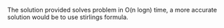 The solution provided solves problem in O(n logn) time, a more accurate solution would be to use stirlings formula. 